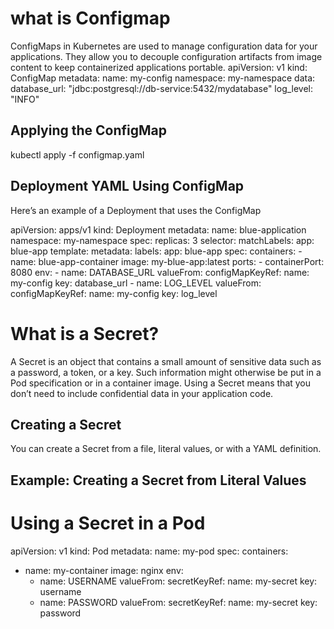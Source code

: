 












# what is Configmap
ConfigMaps in Kubernetes are used to manage configuration data for your applications. They allow you to decouple configuration artifacts from image content to keep containerized applications portable.
apiVersion: v1
kind: ConfigMap
metadata:
  name: my-config
  namespace: my-namespace
data:
  database_url: "jdbc:postgresql://db-service:5432/mydatabase"
  log_level: "INFO"
  ## Applying the ConfigMap
  kubectl apply -f configmap.yaml

## Deployment YAML Using ConfigMap
Here’s an example of a Deployment that uses the ConfigMap

apiVersion: apps/v1
kind: Deployment
metadata:
  name: blue-application
  namespace: my-namespace
spec:
  replicas: 3
  selector:
    matchLabels:
      app: blue-app
  template:
    metadata:
      labels:
        app: blue-app
    spec:
      containers:
      - name: blue-app-container
        image: my-blue-app:latest
        ports:
        - containerPort: 8080
        env:
        - name: DATABASE_URL
          valueFrom:
            configMapKeyRef:
              name: my-config
              key: database_url
        - name: LOG_LEVEL
          valueFrom:
            configMapKeyRef:
              name: my-config
              key: log_level












# What is a Secret?
A Secret is an object that contains a small amount of sensitive data such as a password, a token, or a key. Such information might otherwise be put in a Pod specification or in a container image. Using a Secret means that you don’t need to include confidential data in your application code.

## Creating a Secret
You can create a Secret from a file, literal values, or with a YAML definition.

## Example: Creating a Secret from Literal Values

# Using a Secret in a Pod
apiVersion: v1
kind: Pod
metadata:
  name: my-pod
spec:
  containers:
  - name: my-container
    image: nginx
    env:
    - name: USERNAME
      valueFrom:
        secretKeyRef:
          name: my-secret
          key: username
    - name: PASSWORD
      valueFrom:
        secretKeyRef:
          name: my-secret
          key: password

    
